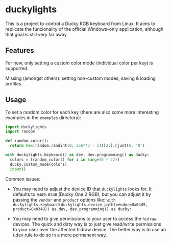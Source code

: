 # duckylights

This is a project to control a Ducky RGB keyboard from Linux. It aims to replicate the funcionality of the official Windows-only application, although that goal is still very far away.

## Features

For now, only setting a custom color mode (individual color per key) is supported. 

Missing (amongst others): setting non-custom modes, saving & loading profiles.

## Usage

To set a random color for each key (there are also some more interesting examples in the `examples` directory):

```python
import duckylights
import random

def random_color():
  return hex(random.randint(0, 256**3 - 1))[2:].rjust(6, '0')

with duckylights.keyboard() as dev, dev.programming() as ducky:
  colors = [random_color() for i in range(6 * 22)]
  ducky.custom_mode(colors)
  input()
```

Common issues:
- You may need to adjust the device ID that `duckylights` looks for. It defaults to `04d9:0348` (Ducky One 2 RGB), but you can adjust it by passing the `vendor` and `product` options like:
  `with duckylights.keyboard(duckylights.device_path(vendor=0x04d9, product=0x0348)) as dev, dev.programming() as ducky:`

- You may need to give permissions to your user to access the `hidraw` devices. The quick and dirty way is to just give read/write permissions to your user over the affected hidraw device. The better way is to use an udev rule to do so in a more permanent way.
